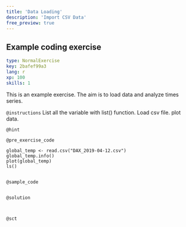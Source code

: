 ```yaml
---
title: 'Data Loading'
description: 'Import CSV Data'
free_preview: true
---
```


## Example coding exercise

```yaml
type: NormalExercise
key: 2bafef99a3
lang: r
xp: 100
skills: 1
```

This is an example exercise. The aim is to load data and analyze times series.

`@instructions`
List all the variable with list() function.
Load csv file.
plot data.

`@hint`


`@pre_exercise_code`
```{r}
global_temp <- read.csv("DAX_2019-04-12.csv")
global_temp.info()
plot(global_temp)
ls()


```

`@sample_code`
```{r}

```

`@solution`
```{r}


```

`@sct`
```{r}

```
